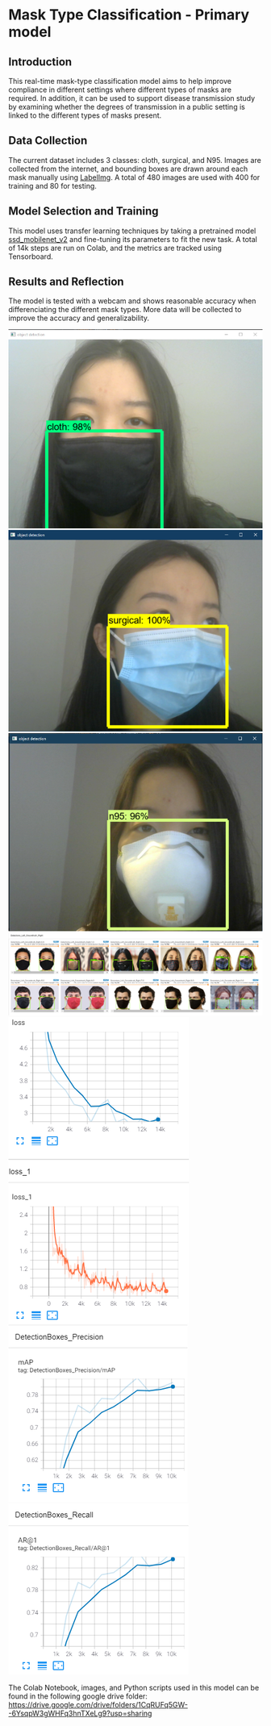 # Mask Type Classification - Primary model
## Introduction
This real-time mask-type classification model aims to help improve compliance in different settings where different types of masks are required. In addition, it can be used to support disease transmission study by examining whether the degrees of transmission in a public setting is linked to the different types of masks present.

## Data Collection
The current dataset includes 3 classes: cloth, surgical, and N95. Images are collected from the internet, and bounding boxes are drawn around each mask manually using [LabelImg](https://github.com/tzutalin/labelImg). A total of 480 images are used with 400 for training and 80 for testing.

## Model Selection and Training
This model uses transfer learning techniques by taking a pretrained model [ssd_mobilenet_v2](https://arxiv.org/abs/1512.02325) and fine-tuning its parameters to fit the new task. A total of 14k steps are run on Colab, and the metrics are tracked using Tensorboard.

## Results and Reflection
The model is tested with a webcam and shows reasonable accuracy when differenciating the different mask types. More data will be collected to improve the accuracy and generalizability.

![cloth](samples/cloth_0701.PNG)
![surgical](samples/surgical_0701.PNG)
![n95](samples/n95_0701.PNG)
![prediction vs ground truth](samples/Tensorboard_0630_Detection_14k.PNG)
![loss](samples/Tensorboard_0630_Loss_1_14k.PNG)
![precision](samples/Tensorboard_0630_Precision_10k.PNG)
![recall](samples/Tensorboard_0630_Recall_10k.PNG)

The Colab Notebook, images, and Python scripts used in this model can be found in the following google drive folder: https://drive.google.com/drive/folders/1CqRUFq5GW--6YsqpW3gWHFq3hnTXeLg9?usp=sharing

